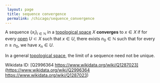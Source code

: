 ```yaml
---
 layout: page
 title: sequence convergence
 permalink: /chicago/sequence_convergence
---
```

A sequence $\{x_i\}_{i\in\mathbb N}$ in a [topological space](https://mathgloss.github.io/MathGloss/chicago/topological_space) $X$ **converges** to $x \in X$ if for every [open](https://mathgloss.github.io/MathGloss/chicago/open) $U\subset X$ such that $x \in U$, there exists $n_0 \in\mathbb N$ such that for every $n \geq n_0$, we have $x_n \in U$.

In a general [topological space](https://mathgloss.github.io/MathGloss/chicago/topological_space), the limit of a sequence need not be unique.

Wikidata ID: [Q2996364
https://www.wikidata.org/wiki/Q1287023](https://www.wikidata.org/wiki/Q2996364
https://www.wikidata.org/wiki/Q1287023)